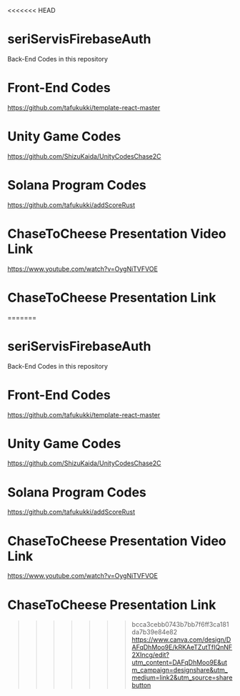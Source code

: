 <<<<<<< HEAD
# seriServisFirebaseAuth
Back-End Codes in this repository

# Front-End Codes
https://github.com/tafukukki/template-react-master

# Unity Game Codes 
https://github.com/ShizuKaida/UnityCodesChase2C

# Solana Program Codes
https://github.com/tafukukki/addScoreRust

# ChaseToCheese Presentation Video Link
https://www.youtube.com/watch?v=OygNiTVFVOE

# ChaseToCheese Presentation Link
=======
# seriServisFirebaseAuth
Back-End Codes in this repository

# Front-End Codes
https://github.com/tafukukki/template-react-master

# Unity Game Codes 
https://github.com/ShizuKaida/UnityCodesChase2C

# Solana Program Codes
https://github.com/tafukukki/addScoreRust

# ChaseToCheese Presentation Video Link
https://www.youtube.com/watch?v=OygNiTVFVOE

# ChaseToCheese Presentation Link
>>>>>>> bcca3cebb0743b7bb7f6ff3ca181da7b39e84e82
https://www.canva.com/design/DAFqDhMoo9E/kRKAeTZutTfIQnNF2XIncg/edit?utm_content=DAFqDhMoo9E&utm_campaign=designshare&utm_medium=link2&utm_source=sharebutton